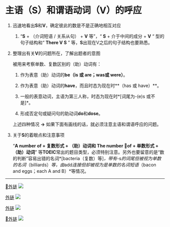 # 主语（S）和谓语动词（V）的呼应

1. 迅速地看出**S**和**V**，确定彼此的数是不是正确地相互对应

    1. “**S** + （介词短语 / 关系从句） + **V** 等”，“ **S** + 介于中间的成分 + **V** “ 型的句子结构和“ **There V S** ” 等，**S**出现在V之后的句子结构也要熟悉。

1. 整理出有关**V**的问题所在，了解出题者的意图

    被用来考察单数、复数区别的（助）动词有：

    1. 作为表意（助）动词的**be（is 或 are；was或 were）**。

    1. 作为表意（助）动词的**have**，而且时态为现在时**（has 或 have）**。

    1. 一般的表意动词，主语为第三人称，时态为现在时*[词尾为-(e)s 或不是]*。

    1. 形成否定句或疑问句的助动词**do**和**dose**。

    上述四种情况 **->** 如果下面有画线的话，就必须注意主语和谓语呼应的问题。

1. 关于**S**的着眼点和注意事项

    “**A number of + 复数形式 + （助）动词和 The number of + 单数形式 + （助）动词**” 等**TOEIC**常出的题目类型，必须特别注意。另外也要留意的是“数的判断”容易出错的名词*[bacteria（复数）等]*，带有*-s*的词尾但被视为单数的名词*（billiards）*等，由*add*连接但却被视为是单数的名词短语*（bacon and eggs；each A and B）*等情况。

----

[外链](http://wx3.sinaimg.cn/large/6b8f5d9cly1flwg76tjq5j20jw0sugzh.jpg)
![](http://wx3.sinaimg.cn/large/6b8f5d9cly1flwg76tjq5j20jw0sugzh.jpg)

[外链](http://wx4.sinaimg.cn/large/6b8f5d9cly1flwg7hms91j20iy0sqao1.jpg)
![](http://wx4.sinaimg.cn/large/6b8f5d9cly1flwg7hms91j20iy0sqao1.jpg)

[外链](http://wx2.sinaimg.cn/large/6b8f5d9cly1flwg7r0y8oj20iu0sq124.jpg)
![](http://wx2.sinaimg.cn/large/6b8f5d9cly1flwg7r0y8oj20iu0sq124.jpg)

[外链](http://wx2.sinaimg.cn/large/6b8f5d9cly1flwg7y7efqj20iu0ogwol.jpg)
![](http://wx2.sinaimg.cn/large/6b8f5d9cly1flwg7y7efqj20iu0ogwol.jpg)